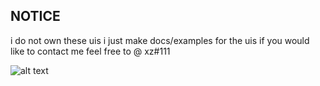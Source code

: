 ## NOTICE

i do not own these uis i just make docs/examples for the uis if you would like to contact me feel free to @ xz#111


![alt text](https://github.com/0d20215f-9ff0-40e0-9b7a-d30dd904a235)
